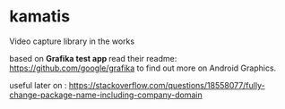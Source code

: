 # kamatis
Video capture library in the works

based on <b> Grafika test app </b> read their readme: https://github.com/google/grafika to find out more on Android Graphics.



useful later on : https://stackoverflow.com/questions/18558077/fully-change-package-name-including-company-domain